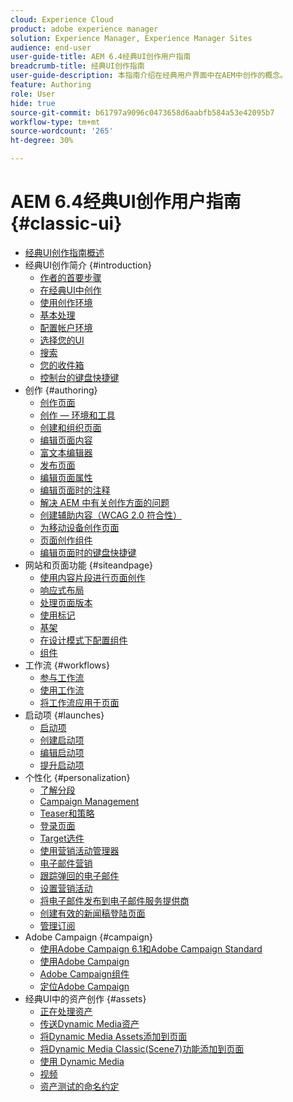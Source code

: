 ```yaml
---
cloud: Experience Cloud
product: adobe experience manager
solution: Experience Manager, Experience Manager Sites
audience: end-user
user-guide-title: AEM 6.4经典UI创作用户指南
breadcrumb-title: 经典UI创作指南
user-guide-description: 本指南介绍在经典用户界面中在AEM中创作的概念。
feature: Authoring
role: User
hide: true
source-git-commit: b61797a9096c0473658d6aabfb584a53e42095b7
workflow-type: tm+mt
source-wordcount: '265'
ht-degree: 30%

---
```



# AEM 6.4经典UI创作用户指南 {#classic-ui}

+ [经典UI创作指南概述](home.md)
+ 经典UI创作简介 {#introduction}
   + [作者的首要步骤](classic-page-author-first-steps.md)
   + [在经典UI中创作](classicui.md)
   + [使用创作环境](author-env.md)
   + [基本处理](author-env-basic-handling.md)
   + [配置帐户环境](author-env-user-props.md)
   + [选择您的UI](author-env-select-ui.md)
   + [搜索](author-env-search.md)
   + [您的收件箱](author-env-inbox.md)
   + [控制台的键盘快捷键](author-env-keyboard-shortcuts.md)
+ 创作 {#authoring}
   + [创作页面](classic-page-author.md)
   + [创作 — 环境和工具](classic-page-author-env-tools.md)
   + [创建和组织页面](classic-page-author-manage-pages.md)
   + [编辑页面内容](classic-page-author-edit-content.md)
   + [富文本编辑器](classic-page-author-rich-text-editor.md)
   + [发布页面](classic-page-author-publish-pages.md)
   + [编辑页面属性](classic-page-author-edit-page-properties.md)
   + [编辑页面时的注释](classic-page-author-annotations.md)
   + [解决 AEM 中有关创作方面的问题](classic-page-author-troubleshooting.md)
   + [创建辅助内容（WCAG 2.0 符合性）](classic-page-author-accessible-content.md)
   + [为移动设备创作页面](classic-feature-mobile.md)
   + [页面创作组件](classic-page-author-edit-mode.md)
   + [编辑页面时的键盘快捷键](classic-page-author-keyboard-shortcuts.md)
+ 网站和页面功能 {#siteandpage}
   + [使用内容片段进行页面创作](classic-page-author-content-fragments.md)
   + [响应式布局](classic-page-author-responsive-layout.md)
   + [处理页面版本](classic-page-author-work-with-versions.md)
   + [使用标记](classic-feature-tags.md)
   + [基架](classic-feature-scaffolding.md)
   + [在设计模式下配置组件](classic-page-author-design-mode.md)
   + [组件](classic-page-author-default-components.md)
+ 工作流 {#workflows}
   + [参与工作流](classic-workflows-participating.md)
   + [使用工作流](classic-workflows.md)
   + [将工作流应用于页面](classic-workflows-applying.md)
+ 启动项 {#launches}
   + [启动项](classic-launches.md)
   + [创建启动项](classic-launches-creating.md)
   + [编辑启动项](classic-launches-editing.md)
   + [提升启动项](classic-launches-promoting.md)
+ 个性化 {#personalization}
   + [了解分段](classic-personalization-campaigns-segmentation.md)
   + [Campaign Management](classic-personalization-campaigns.md)
   + [Teaser和策略](classic-personalization-campaigns-teasers-strategy.md)
   + [登录页面](classic-personalization-campaigns-landingpage.md)
   + [Target选件](classic-personalization-campaigns-target-offers.md)
   + [使用营销活动管理器](classic-personalization-campaigns-mktg-manager.md)
   + [电子邮件营销](classic-personalization-campaigns-email.md)
   + [跟踪弹回的电子邮件](classic-personalization-campaigns-email-tracking-bounces.md)
   + [设置营销活动](classic-personalization-campaigns-setting-up-your.md)
   + [将电子邮件发布到电子邮件服务提供商](classic-personalization-campaigns-email-newsletters.md)
   + [创建有效的新闻稿登陆页面](classic-personalization-campaigns-email-landingpage.md)
   + [管理订阅](classic-personalization-campaigns-email-subscriptions.md)
+ Adobe Campaign {#campaign}
   + [使用Adobe Campaign 6.1和Adobe Campaign Standard](classic-personalization-ac-campaign.md)
   + [使用Adobe Campaign](classic-personalization-ac.md)
   + [Adobe Campaign组件](classic-personalization-ac-components.md)
   + [定位Adobe Campaign](classic-personalization-ac-target.md)
+ 经典UI中的资产创作 {#assets}
   + [正在处理资产](classicui-assets.md)
   + [传送Dynamic Media资产](dynamic-media-assets-delivering.md)
   + [将Dynamic Media Assets添加到页面](dynamic-media-assets-adding-to-page.md)
   + [将Dynamic Media Classic(Scene7)功能添加到页面](manage-assets-classic-s7.md)
   + [使用 Dynamic Media](dynamic-media-assets.md)
   + [视频](manage-assets-classic-s7-video.md)
   + [资产测试的命名约定](asset-naming-conventions.md)